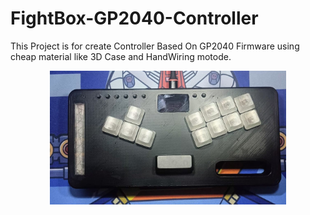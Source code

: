 # FightBox-GP2040-Controller
This Project is for create Controller Based On GP2040 Firmware using cheap material like 3D Case and HandWiring motode.
<p align="center">
  <img src="DOC/HARDWARE/fightbox__10.jpeg" width="75%" height="75%">
</p>
